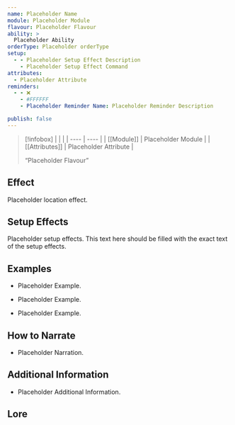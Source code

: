 ```yaml
---
name: Placeholder Name
module: Placeholder Module
flavour: Placeholder Flavour
ability: >
  Placeholder Ability
orderType: Placeholder orderType
setup:
  - - Placeholder Setup Effect Description
    - Placeholder Setup Effect Command
attributes:
  - Placeholder Attribute
reminders:
  - - ❌
    - #FFFFFF
    - Placeholder Reminder Name: Placeholder Reminder Description

publish: false
---
```

> [!infobox]
> |  |  |
> | ---- | ---- |
> | [[Module]] | Placeholder Module |
> | [[Attributes]] | Placeholder Attribute |
> 
>  “Placeholder Flavour”
## Effect
Placeholder location effect.

## Setup Effects
Placeholder setup effects. This text here should be filled with the exact text of the setup effects.

## Examples
- Placeholder Example.

- Placeholder Example.

- Placeholder Example.

## How to Narrate
- Placeholder Narration.

## Additional Information
- Placeholder Additional Information.

## Lore